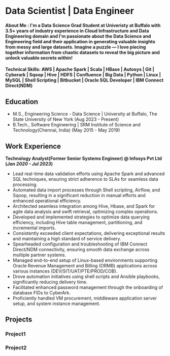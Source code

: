 # Data Scientist | Data Engineer

#### About Me : I'm a Data Science Grad Student at Univeristy at Buffalo with 3.5+ years of industry experience in Cloud Infrastructure and Data Engineering domain and I'm passionate about the Data Science and Engineering field and their application in generating valuable insights from messy and large datasets. Imagine a puzzle — I love piecing together information from chaotic datasets to reveal the big picture and unlock valuable secrets within!

#### Technical Skills: AWS | Apache Spark | Scala | HBase | Autosys | Git | Cyberark | Sqoop | Hive | HDFS | Confluence | Big Data | Python | Linux | MySQL | Shell Scripting | Bitbucket | Oracle SQL Developer | IBM Connect Direct(NDM)

## Education					       		
- M.S., Engineering Science - Data Science	| University at Buffalo, The State University of New York (Aug 2023 - Present)	        		
- B.Tech., Software Engineering | SRM Institute of Science and Technology(Chennai, India) (May 2015 - May 2019)

## Work Experience
**Technology Analyst(Former Senior Systems Engineer) @ Infosys Pvt Ltd (_Jan 2020 - Jul 2023_)**
- Lead real-time data validation efforts using Apache Spark and advanced SQL techniques, ensuring strict adherence to SLAs for seamless data processing.
- Automated data import processes through Shell scripting, Airflow, and Sqoop, resulting in a significant reduction in manual efforts and enhanced operational efficiency.
- Architected seamless integration among Hive, Hbase, and Spark for agile data analysis and swift retrieval, optimizing complex operations.
- Developed and implemented strategies to optimize data querying efficiency, including Hive table management, partitioning, and incremental imports.
- Consistently exceeded client expectations, delivering exceptional results and maintaining a high standard of service delivery.
- Spearheaded configuration and troubleshooting of IBM Connect Direct/NDM connectivity, ensuring smooth data exchange across multiple partner systems.
- Managed end-to-end setup of Linux-based environments supporting Oracle Revenue Management and Billing (ORMB) applications across various instances (DEV/SIT/UAT/PTE/PROD/COB).
- Drove automation initiatives using shell scripts and Ansible playbooks, significantly reducing delivery time.
- Facilitated enhanced password management through the onboarding of database FIDs to CyberArk.
- Proficiently handled VM procurement, middleware application server setup, and system instance management.



## Projects
### Project1


### Project2




